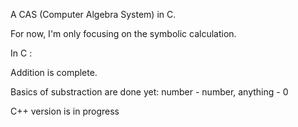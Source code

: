 A CAS (Computer Algebra System) in C.

For now, I'm only focusing on the symbolic calculation.

In C :

Addition is complete.

Basics of substraction are done yet: number - number, anything - 0

C++ version is in progress